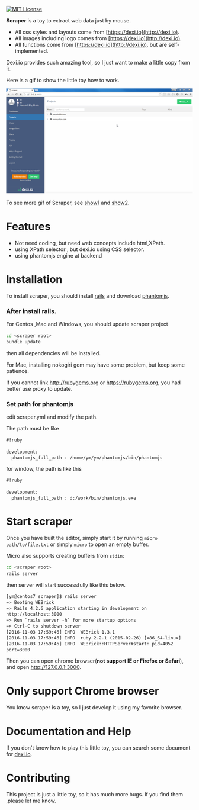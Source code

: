 [![MIT License](https://img.shields.io/badge/license-MIT-blue.svg)](https://github.com/zyedidia/micro/blob/master/LICENSE)

**Scraper** is a toy to extract web data just by mouse.

* All css styles and layouts come from [https://dexi.io](http://dexi.io).
* All images including logo comes from  [https://dexi.io](http://dexi.io).
* All functions come from  [https://dexi.io](http://dexi.io). but are self-implemented.

Dexi.io provides such amazing tool, so I just want to make a little copy from it.

Here is a gif to show the little toy how to work.

![Screenshot](./app/assets/images/scraper_baidu.gif)

To see more gif of Scraper, see [show1](./app/assets/images/scraper_show1.gif) and [show2](./app/assets/images/scraper_yahoo.gif).

# Features

* Not need coding, but need web concepts include html,XPath.
* using XPath selector , but dexi.io using CSS selector.
* using phantomjs engine at backend

# Installation

To install scraper, you should install [rails](http://installrails.com/) and download [phantomjs](http://phantomjs.org/).

### After install rails.

For Centos ,Mac and Windows, you should update scraper project

```sh
cd <scraper root>
bundle update
```

then all dependencies will be installed.

For Mac, installing nokogiri gem may have some problem, but keep some patience.

If you cannot link http://rubygems.org or https://rubygems.org, you had better use proxy to update.


### Set path for phantomjs

edit scraper.yml and modify the path. 

The path must be like

```
#!ruby

development:
  phantomjs_full_path : /home/ym/ym/phantomjs/bin/phantomjs
```

for window, the path is like this
```
#!ruby

development:
  phantomjs_full_path : d:/work/bin/phantomjs.exe
```


# Start scraper

Once you have built the editor, simply start it by running `micro path/to/file.txt` or simply `micro` to open an empty buffer.

Micro also supports creating buffers from `stdin`:

```sh
cd <scraper root>
rails server 
```

then server will start successfully like this below.

```
[ym@centos7 scraper]$ rails server
=> Booting WEBrick
=> Rails 4.2.6 application starting in development on http://localhost:3000
=> Run `rails server -h` for more startup options
=> Ctrl-C to shutdown server
[2016-11-03 17:59:46] INFO  WEBrick 1.3.1
[2016-11-03 17:59:46] INFO  ruby 2.2.1 (2015-02-26) [x86_64-linux]
[2016-11-03 17:59:46] INFO  WEBrick::HTTPServer#start: pid=4052 port=3000
```

Then you can open chrome browser(**not support IE or Firefox or Safari**), and open http://127.0.0.1:3000. 


# Only support Chrome browser

You know scraper is a toy, so I just develop it using my favorite browser.

# Documentation and Help

If you don't know how to play this little toy, you can search some document for [dexi.io](http://dexi.io).

# Contributing

This project is just a little toy, so it has much more bugs. If you find them ,please let me know.